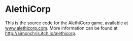# AlethiCorp
This is the source code for the AlethiCorp game, available at www.alethicorp.com.
More information can be found at http://simonchris.itch.io/alethicorp.
